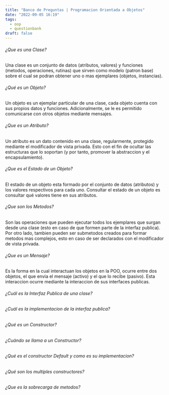 ```yaml
---
title: "Banco de Preguntas | Programacion Orientada a Objetos"
date: "2022-09-05 16:19"
tags: 
  - oop
  - questionbank
draft: false
---
```

###### ¿Que es una Clase?
Una clase es un conjunto de datos (atributos, valores) y funciones (metodos, operaciones, rutinas) que sirven como modelo (patron base) sobre el cual se podran obtener uno o mas ejemplares (objetos, instancias).

###### ¿Qué es un Objeto?
Un objeto es un ejemplar particular de una clase, cada objeto cuenta con sus propios datos y funciones. Adicionalmente, se le es permitido comunicarse con otros objetos mediante mensajes.

###### ¿Que es un Atributo?
Un atributo es un dato contenido en una clase, regularmente, protegido mediante el modificador de vista privada. Esto con el fin de ocultar las estructuras que lo soportan (y por tanto, promover la abstraccion y el encapsulamiento).

###### ¿Que es el Estado de un Objeto?
El estado de un objeto esta formado por el conjunto de datos (atributos) y los valores respectivos para cada uno. Consultar el estado de un objeto es consultar qué valores tiene en sus atributos.

###### ¿Que son los Metodos?
Son las operaciones que pueden ejecutar todos los ejemplares que surgan desde una clase (esto en caso de que formen parte de la interfaz publica). Por otro lado, tambien pueden ser submetodos creados para formar metodos mas complejos, esto en caso de ser declarados con el modificador de vista privada.

###### ¿Que es un Mensaje?
Es la forma en la cual interactuan los objetos en la POO, ocurre entre dos objetos, el que envia el mensaje (activo) y el que lo recibe (pasivo). Esta interaccion ocurre mediante la interaccion de sus interfaces publicas.

###### ¿Cuál es la Interfaz Publica de una clase?

###### ¿Cuál es la implementacion de la interfaz publica?

###### ¿Qué es un Constructor?

###### ¿Cuándo se llama a un Constructor?

###### ¿Qué es el constructor Default y como es su implementacion?

###### ¿Qué son los multiples constructores?

###### ¿Que es la sobrecarga de metodos?